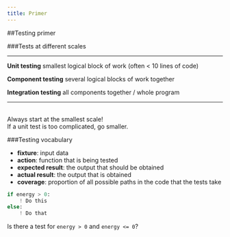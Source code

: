 ```yaml
---
title: Primer
---
```


##Testing primer

###Tests at different scales

-----------------------     ---------------------------------------------------------
**Unit testing**            smallest logical block of work (often < 10 lines of code)

**Component testing**       several logical blocks of work together

**Integration testing**     all components together / whole program
-----------------------     ---------------------------------------------------------

<br>
<div class="fragment fade-in">
Always start at the smallest scale! 

<div class="fragment grow">
If a unit test is too complicated, go smaller.
</div>
</div>


###Testing vocabulary

* **fixture**: input data
* **action**: function that is being tested
* **expected result**: the output that should be obtained
* **actual result**: the output that is obtained
* **coverage**: proportion of all possible paths in the code that the tests take

``` python
if energy > 0:
    ! Do this 
else:
    ! Do that
```

Is there a test for `energy > 0` and `energy <= 0`?
